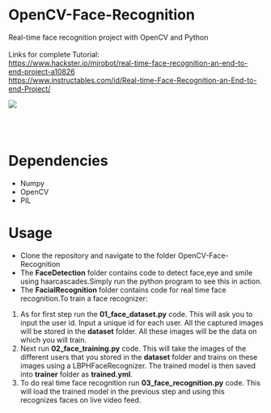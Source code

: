 # OpenCV-Face-Recognition
Real-time face recognition project with OpenCV and Python
<br><br>
Links for complete Tutorial:
<br>
https://www.hackster.io/mjrobot/real-time-face-recognition-an-end-to-end-project-a10826<br>
https://www.instructables.com/id/Real-time-Face-Recognition-an-End-to-end-Project/
<br>
<p><img src="https://github.com/Mjrovai/OpenCV-Face-Recognition/blob/master/FaceRecogBlock.png?raw=true"></p>
<br><br>

# Dependencies
* Numpy
* OpenCV
* PIL

# Usage
* Clone the repository and navigate to the folder OpenCV-Face-Recognition
* The <b>FaceDetection</b> folder contains code to detect face,eye and smile using haarcascades.Simply run the python program to see this in action.
* The <b>FacialRecognition </b> folder contains code for real time face recognition.To train a face recognizer:<br>
1. As for first step run the <b>01_face_dataset.py</b> code. This will ask you to input the user id. Input a unique id for each user. All the captured images will be stored in the <b>dataset</b> folder. All these images will be the data on which you will train.<br>
2. Next run <b>02_face_training.py</b> code. This will take the images of the different users that you stored in the <b>dataset</b> folder and trains on these images using a LBPHFaceRecognizer. The trained model is then saved into <b>trainer</b> folder as <b>trained.yml</b>.<br>
3. To do real time face recognition run <b>03_face_recognition.py</b> code. This will load the trained model in the previous step and using this recognizes faces on live video feed.
  
